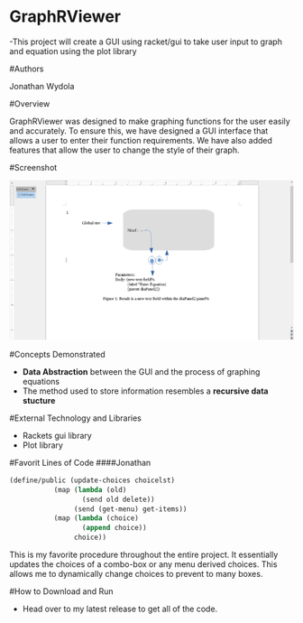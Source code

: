 # GraphRViewer

-This project will create a GUI using racket/gui to take user input to graph and equation using the plot library

#Authors

Jonathan Wydola

#Overview

GraphRViewer was designed to make graphing functions for the user easily and accurately.
To ensure this, we have designed a GUI interface that allows a user to enter their function requirements.
We have also added features that allow the user to change the style of their graph.

#Screenshot

![screenshot showing env diagram](Screenshot1_ntxtf.png)

#Concepts Demonstrated

* **Data Abstraction** between the GUI and the process of graphing equations
* The method used to store information resembles a **recursive data stucture**


#External Technology and Libraries

* Rackets gui library
* Plot library

#Favorit Lines of Code
####Jonathan

```scheme
(define/public (update-choices choicelst)
           (map (lambda (old)
                  (send old delete))
                (send (get-menu) get-items))
           (map (lambda (choice)
                  (append choice))
                choice))
```
This is my favorite procedure throughout the entire project. It essentially updates the choices of a combo-box
or any menu derived choices. This allows me to dynamically change choices to prevent to many boxes.

#How to Download and Run

* Head over to my latest release to get all of the code.
